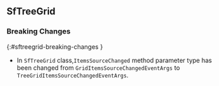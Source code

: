 ## SfTreeGrid

### Breaking Changes
{:#sftreegrid-breaking-changes }

* In `SfTreeGrid` class,`ItemsSourceChanged` method parameter type has been changed from `GridItemsSourceChangedEventArgs` to `TreeGridItemsSourceChangedEventArgs`.
